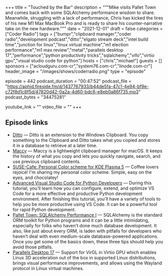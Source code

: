 +++
title = "Touched by the Bar"
description = """Mike visits Pallet Town and comes back with some SQLAlchemy performance wisdom to share. Meanwhile, struggling with a lack of performance, Chris has kicked the tires of his new M1 Max MacBook Pro and is ready to share his counter-narrative take on the new hardware."""
date = "2021-12-01"
draft = false
categories = ["Coder Radio"]
tags = ["bumpr","clipboard manager","coder radio","development podcast","ditto","elgato stream deck","intel build time","junction for linux","linux virtual machine","m1 election performance","m1 max review","metal","parallels desktop 17","performance","python productivity tricks","sqlalchemy","vifo","virtio gpu","visual studio code for python"]
hosts = ["chris","michael"]
guests = []
sponsors = ["acloudguru.com-cr","system76.com-cr","linode.com-cr"]
header_image = "/images/shows/coderradio.png"
type = "episode"

episode = 442
podcast_duration = "00:47:52"
podcast_file = "https://aphid.fireside.fm/d/1437767933/b44de5fa-47c1-4e94-bf9e-c72f8d1c8f5d/47820d42-0a2a-4d60-bdc6-e8eb0a86f735.mp3"
podcast_bytes = "34475281"

youtube_link = ""
video_file = ""
+++

## Episode links

  * [Ditto](https://github.com/sabrogden/Ditto "Ditto") — Ditto is an extension to the Windows Clipboard. You copy something to the Clipboard and Ditto takes what you copied and stores it in a database to retrieve at a later time.
  * [Maccy](https://github.com/p0deje/Maccy "Maccy") — Maccy is a lightweight clipboard manager for macOS. It keeps the history of what you copy and lets you quickly navigate, search, and use previous clipboard contents.
  * [SUSE-Cafe: Personal Color scheme for KDE Plasma 5](https://github.com/LyrixCaz/SUSE-Cafe "SUSE-Cafe: Personal Color scheme for KDE Plasma 5") — Coffee lovers rejoice! I'm sharing my personal color scheme. Simple, easy on the eyes, and chocolatey! 
  * [Advanced Visual Studio Code for Python Developers](https://realpython.com/advanced-visual-studio-code-python/ "Advanced Visual Studio Code for Python Developers") — During this tutorial, you’ll learn how you can configure, extend, and optimize VS Code for a more effective and productive Python development environment. After finishing this tutorial, you’ll have a variety of tools to help you be more productive using VS Code. It can be a powerful tool for rapid Python development. 
  * [Pallet Town: SQLAlchemy Performance I](https://dominickm.com/pallet-town-sqlalchemy-performance-i/ "Pallet Town: SQLAlchemy Performance I") — SQLAlchemy is the standard ORM toolkit for Python programs and it can be a little intimidating, especially for folks who haven’t done much database development. It also, like just about every ORM, is laden with pitfalls for developers who haven’t deal with even medium-scale database-powered applications. Once you get some of the basics down, these three tips should help you avoid those pitfalls.
  * [Parallels Desktop 17](https://www.parallels.com/news/press-releases/show/pd17-for-mac-launches/ "Parallels Desktop 17") — Support for VirGL in Virtio GPU which enables Linux 3D acceleration out of the box in supported Linux distributions, brings visual performance improvements, and allows using the Wayland protocol in Linux virtual machines.

